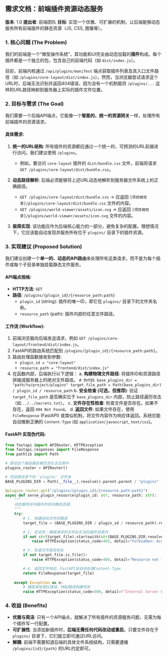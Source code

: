 
## **需求文档：前端插件资源动态服务**

**版本**: 1.0
**提出者**: 前端团队
**目标**: 实现一个优雅、可扩展的机制，让后端能够动态服务所有前端插件的静态资源（JS, CSS, 图像等）。

### 1. 核心问题 (The Problem)

我们的前端是一个“微型操作系统”，其功能和UI完全由动态加载的**插件**构成。每个插件都是一个独立的包，包含自己的前端代码（如 `dist/index.js`）。

目前，前端内核通过 `/api/plugins/manifest` 端点获取插件列表及其入口文件路径（如 `/plugins/core-layout/dist/index.js`）。然而，当浏览器尝试请求这个URL时，后端无法识别并返回404错误，因为没有一个机制能将 `/plugins/...` 这样的URL路径映射到服务器上实际的插件文件位置。

### 2. 目标与需求 (The Goal)

我们需要一个后端API端点，它能像一个**智能的、统一的资源网关**一样，处理所有前端插件的资源请求。

#### **具体需求:**

1.  **统一的URL结构**: 所有插件的资源都应通过一个统一的、可预测的URL前缀进行访问。我们建议使用 `/plugins`。
    *   例如，要访问 `core-layout` 插件的 `dist/bundle.css` 文件，前端将请求 `GET /plugins/core-layout/dist/bundle.css`。

2.  **动态路径解析**: 后端必须能够将上述URL动态地解析到服务器文件系统上的正确路径。
    *   `GET /plugins/core-layout/dist/bundle.css` -> 应返回 `[项目根目录]/plugins/core-layout/dist/bundle.css` 文件的内容。
    *   `GET /plugins/world-viewer/assets/icon.svg` -> 应返回 `[项目根目录]/plugins/world-viewer/assets/icon.svg` 文件的内容。

3.  **极简实现**: 该功能应作为后端核心能力的一部分，避免复杂的配置。理想情况下，它应该能自动发现并服务所有位于 `plugins/` 目录下的插件资源。

### 3. 实现建议 (Proposed Solution)

我们建议创建一个**单一的、动态的API路由**来处理所有这类请求，而不是为每个插件或每个子目录单独挂载静态文件服务。

#### **API端点规格:**

*   **HTTP方法**: `GET`
*   **路径**: `/plugins/{plugin_id}/{resource_path:path}`
    *   `plugin_id` (string): 插件的唯一ID，即它在 `plugins/` 目录下的文件夹名称。
    *   `resource_path` (path): 插件内部的任意文件路径。

#### **工作流 (Workflow):**

1.  前端浏览器向后端发送请求，例如 `GET /plugins/core-layout/frontend/dist/index.js`。
2.  FastAPI的路由系统匹配到 `/plugins/{plugin_id}/{resource_path:path}`。
3.  路由处理函数接收到参数:
    *   `plugin_id = "core-layout"`
    *   `resource_path = "frontend/dist/index.js"`
4.  在函数内部，后端执行以下逻辑：
    a.  **构建物理文件路径**: 将插件ID和资源路径拼接成服务器上的绝对文件路径。
        ```
        # 伪代码
        base_plugins_dir = "path/to/project/plugins"
        target_file_path = Path(base_plugins_dir) / plugin_id / resource_path
        ```
    b.  **安全检查 (可选，但推荐)**: 验证 `target_file_path` 是否确实位于 `base_plugins_dir` 内部，防止路径遍历攻击（如 `../../secrets.txt`）。
    c.  **文件存在性检查**: 检查文件是否存在。如果不存在，返回 `404 Not Found`。
    d.  **返回文件**: 如果文件存在，使用 `FileResponse` (FastAPI) 或类似机制，将文件内容作为响应体返回。系统应能自动推断正确的 `Content-Type` (如 `application/javascript`, `text/css`)。

#### **FastAPI 实现伪代码:**

```python
from fastapi import APIRouter, HTTPException
from fastapi.responses import FileResponse
from pathlib import Path

# 假设这个路由器会被包含在主应用中
plugins_router = APIRouter()

# 项目根目录下的 'plugins' 文件夹
BASE_PLUGINS_DIR = Path(__file__).resolve().parent.parent / "plugins"

@plugins_router.get("/plugins/{plugin_id}/{resource_path:path}")
async def serve_plugin_resource(plugin_id: str, resource_path: str):
    """
    动态服务任何插件的任何静态资源。
    """
    try:
        # 1. 构建目标文件的路径
        target_file = (BASE_PLUGINS_DIR / plugin_id / resource_path).resolve()

        # 2. 安全性：确保请求的文件在合法的插件目录内
        if not str(target_file).startswith(str(BASE_PLUGINS_DIR.resolve())):
            raise HTTPException(status_code=403, detail="Forbidden: Access denied.")

        # 3. 检查文件是否存在
        if not target_file.is_file():
            raise HTTPException(status_code=404, detail="Resource not found.")

        # 4. 返回文件响应，FastAPI会自动处理Content-Type
        return FileResponse(target_file)
        
    except Exception as e:
        # 捕获其他潜在错误，例如路径构建失败
        raise HTTPException(status_code=500, detail=f"Internal Server Error: {e}")

```

### 4. 收益 (Benefits)

*   **优雅与简洁**: 只有一个API端点，就解决了所有插件的资源服务问题，无需为每个插件写一行配置。
*   **可扩展性**: 当添加新插件时，**后端无需任何代码改动或重启**。只要文件存在于 `plugins/` 目录下，它们就立即可通过URL访问。
*   **解耦**: 前端不需要知道后端的具体文件系统结构，只需要遵循 ` /plugins/{id}/{path}` 的URL约定即可。